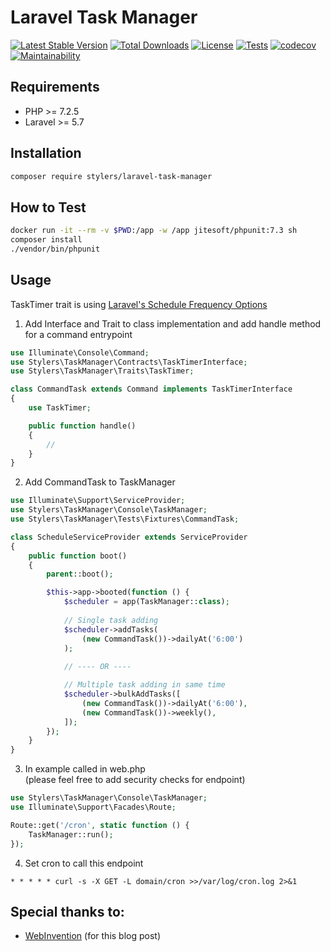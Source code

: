 # Laravel Task Manager
[![Latest Stable Version](https://poser.pugx.org/stylers/laravel-task-manager/version)](https://packagist.org/packages/stylers/laravel-task-manager)
[![Total Downloads](https://poser.pugx.org/stylers/laravel-task-manager/downloads)](https://packagist.org/packages/stylers/laravel-task-manager)
[![License](https://poser.pugx.org/stylers/laravel-address/license)](https://packagist.org/packages/stylers/laravel-address)
[![Tests](https://github.com/stylers-llc/laravel-task-manager/workflows/Tests/badge.svg)](https://github.com/stylers-llc/laravel-task-manager/actions)
[![codecov](https://codecov.io/gh/stylers-llc/laravel-task-manager/branch/master/graph/badge.svg?token=QYYV44SUOX)](https://codecov.io/gh/stylers-llc/laravel-task-manager)
[![Maintainability](https://api.codeclimate.com/v1/badges/d5544fa1512aa727d251/maintainability)](https://codeclimate.com/github/stylers-llc/laravel-task-manager/maintainability)  

## Requirements
- PHP >= 7.2.5
- Laravel >= 5.7

## Installation
```bash
composer require stylers/laravel-task-manager
```

## How to Test
```bash
docker run -it --rm -v $PWD:/app -w /app jitesoft/phpunit:7.3 sh
composer install
./vendor/bin/phpunit
```

## Usage
TaskTimer trait is using [Laravel's Schedule Frequency Options](https://laravel.com/docs/5.7/scheduling#schedule-frequency-options)
1. Add Interface and Trait to class implementation and add handle method for a command entrypoint

```php
use Illuminate\Console\Command;
use Stylers\TaskManager\Contracts\TaskTimerInterface;
use Stylers\TaskManager\Traits\TaskTimer;

class CommandTask extends Command implements TaskTimerInterface
{
    use TaskTimer;

    public function handle()
    {
        //
    }
}
```

2. Add CommandTask to TaskManager 

```php
use Illuminate\Support\ServiceProvider;
use Stylers\TaskManager\Console\TaskManager;
use Stylers\TaskManager\Tests\Fixtures\CommandTask;

class ScheduleServiceProvider extends ServiceProvider
{
    public function boot()
    {
        parent::boot();

        $this->app->booted(function () {
            $scheduler = app(TaskManager::class);
                        
            // Single task adding
            $scheduler->addTasks(
                (new CommandTask())->dailyAt('6:00')
            );
            
            // ---- OR ----

            // Multiple task adding in same time
            $scheduler->bulkAddTasks([
                (new CommandTask())->dailyAt('6:00'),
                (new CommandTask())->weekly(),
            ]);
        });
    }
}
```

3. In example called in web.php  
(please feel free to add security checks for endpoint)

```php
use Stylers\TaskManager\Console\TaskManager;
use Illuminate\Support\Facades\Route;

Route::get('/cron', static function () {
    TaskManager::run();
});
```

4. Set cron to call this endpoint
```editorconfig
* * * * * curl -s -X GET -L domain/cron >>/var/log/cron.log 2>&1
```

## Special thanks to:
- [WebInvention](https://web-invention.com/blog/post/6/alternative-task-scheduling-laravel-proc-open-disabled) (for this blog post)
